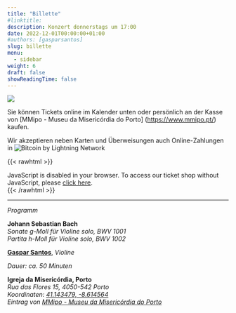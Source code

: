 ```yaml
---
title: "Billette"
#linktitle:
description: Konzert donnerstags um 17:00
date: 2022-12-01T00:00:00+01:00
#authors: [gasparsantos]
slug: billette
menu: 
  - sidebar
weight: 6
draft: false
showReadingTime: false
---
```

![](/images/viralagenda.png)

Sie können Tickets online im Kalender unten oder persönlich an der Kasse von [MMipo - Museu da Misericórdia do Porto] (https://www.mmipo.pt/) kaufen.

Wir akzeptieren neben Karten und Überweisungen auch Online-Zahlungen in ![Bitcoin by Lightning Network](/images/bitcoinsmall.png)

{{< rawhtml >}}
<link rel="stylesheet" type="text/css" href="https://pretix.eu/gfs/bach-2/widget/v1.css">
<script type="text/javascript" src="https://pretix.eu/widget/v1.de.js" async></script>

<pretix-widget event="https://pretix.eu/gfs/bach2022/"></pretix-widget>
<noscript>
   <div class="pretix-widget">
        <div class="pretix-widget-info-message">
            JavaScript is disabled in your browser. To access our ticket shop without JavaScript, please <a target="_blank" rel="noopener" href="https://pretix.eu/gfs/bach2022/">click here</a>.
        </div>
    </div>
</noscript>
{{< /rawhtml >}}

---

*Programm*  

**Johann Sebastian Bach**   
*Sonate g-Moll für Violine solo, BWV 1001*  
*Partita h-Moll für Violine solo, BWV 1002*  

**[Gaspar Santos](/de/)**, *Violine*  

*Dauer: ca. 50 Minuten*  

**Igreja da Misericórdia, Porto**  
*Rua das Flores 15, 4050-542 Porto*  
*Koordinaten: [41.143479, -8.614564](https://goo.gl/maps/teqWd1yQMZQuCEBG7)*  
*Eintrag von [MMipo - Museu da Misericórdia do Porto](https://www.mmipo.pt/)*
